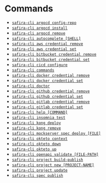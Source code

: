 <!-- order:3 -->
<!-- PLEASE! Don't edit this file, auto generated! -->

# Commands
<!-- commands -->
* [`safira-cli argocd config-repo`](#safira-cli-argocd-config-repo)
* [`safira-cli argocd install`](#safira-cli-argocd-install)
* [`safira-cli argocd remove`](#safira-cli-argocd-remove)
* [`safira-cli autocomplete [SHELL]`](#safira-cli-autocomplete-shell)
* [`safira-cli aws credential remove`](#safira-cli-aws-credential-remove)
* [`safira-cli aws credential set`](#safira-cli-aws-credential-set)
* [`safira-cli bitbucket credential remove`](#safira-cli-bitbucket-credential-remove)
* [`safira-cli bitbucket credential set`](#safira-cli-bitbucket-credential-set)
* [`safira-cli cicd configure`](#safira-cli-cicd-configure)
* [`safira-cli commands`](#safira-cli-commands)
* [`safira-cli docker credential remove`](#safira-cli-docker-credential-remove)
* [`safira-cli docker credential set`](#safira-cli-docker-credential-set)
* [`safira-cli doctor`](#safira-cli-doctor)
* [`safira-cli github credential remove`](#safira-cli-github-credential-remove)
* [`safira-cli github credential set`](#safira-cli-github-credential-set)
* [`safira-cli gitlab credential remove`](#safira-cli-gitlab-credential-remove)
* [`safira-cli gitlab credential set`](#safira-cli-gitlab-credential-set)
* [`safira-cli help [COMMAND]`](#safira-cli-help-command)
* [`safira-cli insomnia test`](#safira-cli-insomnia-test)
* [`safira-cli kong deploy`](#safira-cli-kong-deploy)
* [`safira-cli kong remove`](#safira-cli-kong-remove)
* [`safira-cli mockserver spec deploy [FILE]`](#safira-cli-mockserver-spec-deploy-file)
* [`safira-cli okteto context`](#safira-cli-okteto-context)
* [`safira-cli okteto down`](#safira-cli-okteto-down)
* [`safira-cli okteto up`](#safira-cli-okteto-up)
* [`safira-cli openapi validate [FILE-PATH]`](#safira-cli-openapi-validate-file-path)
* [`safira-cli project build-publish`](#safira-cli-project-build-publish)
* [`safira-cli project new [PROJECT-NAME]`](#safira-cli-project-new-project-name)
* [`safira-cli project update`](#safira-cli-project-update)
* [`safira-cli spec publish`](#safira-cli-spec-publish)
